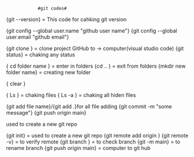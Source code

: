                #git codes# 
{git --version} = This code for  cahking git version

<!-- *(git configer codes) -->
{git config --global user.name "github user name"}
{git config --global user.email "github email"}

<!-- *clone & status -->
{git clone <some link>} = clone project GitHub to -> computer(visual studio code)
{git status} = chaking any status 

<!-- * chaning folder  -->
{ cd folder name } = enter in  folders
{cd .. } =  exit from folders
{mkdir new folder name} = creating new folder

<!-- *clear terminal -->
{ clear }

<!-- *list of files  -->
{ Ls } = chaking files 
{ Ls -a } = chaking all hiden files  

<!-- *add & commit = computer to git hub -->
{git add file name}/{git add .}for all file adding
{git commit  -m "some message"}
{git push origin main}

<!-- *init Command* -->used  to create a new git repo
{git init}  =  used  to create a new git repo
{git remote add origin <link new repository>}
{git remote -v} = to verify remote
{git branch } = to check branch 
{git -m main} = to rename branch 
{git push origin main} = computer to git hub

